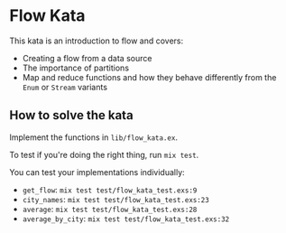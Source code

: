 # Flow Kata

This kata is an introduction to flow and covers:

 * Creating a flow from a data source
 * The importance of partitions
 * Map and reduce functions and how they behave differently from the `Enum` or `Stream` variants

## How to solve the kata

Implement the functions in `lib/flow_kata.ex`.

To test if you're doing the right thing, run `mix test`.

You can test your implementations individually:

 * `get_flow`: `mix test test/flow_kata_test.exs:9`
 * `city_names`: `mix test test/flow_kata_test.exs:23`
 * `average`: `mix test test/flow_kata_test.exs:28`
 * `average_by_city`: `mix test test/flow_kata_test.exs:32`
